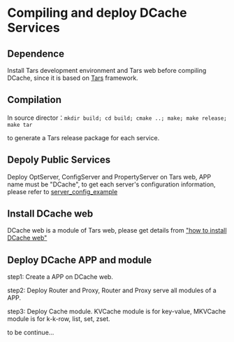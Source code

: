 # Compiling and deploy DCache Services

## Dependence
Install Tars development environment and Tars web before compiling DCache, since it is based on [Tars](https://github.com/TarsCloud/Tars) framework.

## Compilation

In source director：`mkdir build; cd build; cmake ..; make; make release; make tar`

to generate a Tars release package for each service.

## Depoly Public Services

Deploy OptServer, ConfigServer and PropertyServer on Tars web, APP name must be "DCache", to get each server's configuration information, please refer to [server_config_example](server_config_example-en.md)

## Install DCache web

DCache web is a module of Tars web, please get details from ["how to install DCache web"](https://github.com/TarsCloud/TarsWeb) 

## Deploy DCache APP and module

step1: Create a APP on DCache web.

step2: Deploy Router and Proxy, Router and Proxy serve all modules of a APP.

step3: Deploy Cache module. KVCache module is for key-value, MKVCache module is for k-k-row, list, set, zset.

to be continue...